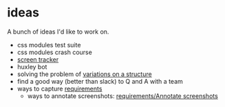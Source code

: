 # [](#ideas)ideas

A bunch of ideas I'd like to work on.

-   css modules test suite
-   css modules crash course
-   [screen tracker][]
-   huxley bot
-   solving the problem of [variations on a structure][]
-   find a good way (better than slack) to Q and A with a team
-   ways to capture [requirements][]
    -   ways to annotate screenshots: [requirements/Annotate screenshots][]

[screen tracker]: screen-tracker.md

[variations on a structure]: variations-on-a-structure.md

[requirements]: requirements.md

[requirements/annotate screenshots]: requirements.md#annotate-screenshots

